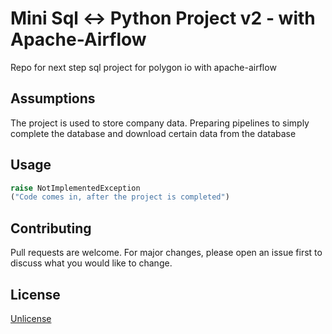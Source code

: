 # Mini Sql <-> Python Project v2 - with Apache-Airflow

Repo for next step sql project for polygon io with apache-airflow

## Assumptions

The project is used to store company data. Preparing pipelines to simply complete the database and download certain data from the database

## Usage

```python
raise NotImplementedException
("Code comes in, after the project is completed")
```

## Contributing

Pull requests are welcome. For major changes, please open an issue first
to discuss what you would like to change.

## License

[Unlicense](https://choosealicense.com/licenses/unlicense/)